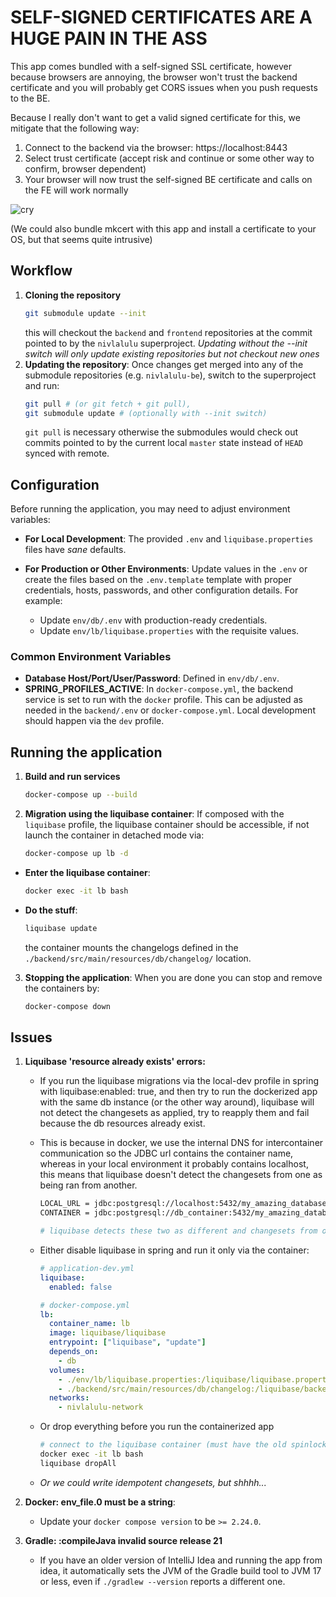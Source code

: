 # SELF-SIGNED CERTIFICATES ARE A HUGE PAIN IN THE ASS
  This app comes bundled with a self-signed SSL certificate, however because browsers are annoying, the browser won't trust the backend certificate and you will probably get CORS issues when you push requests to the BE.

  Because I really don't want to get a valid signed certificate for this, we mitigate that the following way:

  1. Connect to the backend via the browser: https://localhost:8443
  2. Select trust certificate (accept risk and continue or some other way to confirm, browser dependent)
  3. Your browser will now trust the self-signed BE certificate and calls on the FE will work normally
    
  ![cry](https://github.com/user-attachments/assets/f6a4073b-bf48-4131-801e-cda7b8af3313)

  (We could also bundle mkcert with this app and install a certificate to your OS, but that seems quite intrusive)
## Workflow
1. **Cloning the repository**
    ```bash
    git submodule update --init
    ```
    this will checkout the `backend` and `frontend` repositories at the commit pointed to by the `nivlalulu` superproject.
    *Updating without the --init switch will only update existing repositories but not checkout new ones*
2. **Updating the repository**:
  Once changes get merged into any of the submodule repositories (e.g. `nivlalulu-be`), switch to the superproject and run:
    ```bash
    git pull # (or git fetch + git pull), 
    git submodule update # (optionally with --init switch)
    ```
    `git pull` is necessary otherwise the submodules would check out commits pointed to by the current local `master` state instead of `HEAD` synced with remote.

## Configuration
Before running the application, you may need to adjust environment variables:

- **For Local Development**: The provided `.env` and `liquibase.properties` files have *sane* defaults. 

- **For Production or Other Environments**:  Update values in the `.env` or create the files based on the `.env.template` template with proper credentials, hosts, passwords, and other configuration details. For example:
  - Update `env/db/.env` with production-ready credentials.
  - Update `env/lb/liquibase.properties` with the requisite values.

### Common Environment Variables

- **Database Host/Port/User/Password**: Defined in `env/db/.env`.
- **SPRING_PROFILES_ACTIVE**: In `docker-compose.yml`, the backend service is set to run with the `docker` profile. This can be adjusted as needed in the `backend/.env` or `docker-compose.yml`. Local development should happen via the `dev` profile.

## Running the application
1. **Build and run services**
    ```bash
    docker-compose up --build
    ```

2. **Migration using the liquibase container**: If composed with the `liquibase` profile, the liquibase container should be accessible, if not launch the container in detached mode via:
    ```bash
    docker-compose up lb -d
    ```
- **Enter the liquibase container**:
  ```bash
  docker exec -it lb bash
  ```
- **Do the stuff**:
  ```bash
  liquibase update
  ```
    the container mounts the changelogs defined in the `./backend/src/main/resources/db/changelog/` location.
  

3. **Stopping the application**:
    When you are done you can stop and remove the containers by:
    ```bash
    docker-compose down
    ```

## Issues
1. **Liquibase 'resource already exists' errors:**

    -  If you run the liquibase migrations via the local-dev profile in spring with liquibase:enabled: true, and then try to 
    run the dockerized app with the same db instance (or the other way around), liquibase will not detect the changesets as applied, try to reapply them and fail because
    the db resources already exist.
    - This is because in docker, we use the internal DNS for intercontainer communication so the JDBC url contains the container name,
    whereas in your local environment it probably contains localhost, 
    this means that liquibase doesn't detect the changesets from one as being ran from another.
      ```bash
      LOCAL_URL = jdbc:postgresql://localhost:5432/my_amazing_database
      CONTAINER = jdbc:postgresql://db_container:5432/my_amazing_database

      # liquibase detects these two as different and changesets from one don't apply to the other one, so it tries to rerun them.
      ```
    - Either disable liquibase in spring and run it only via the container:
      ```yml
      # application-dev.yml
      liquibase:
        enabled: false
      ```
      ```yml
      # docker-compose.yml
      lb:
        container_name: lb
        image: liquibase/liquibase
        entrypoint: ["liquibase", "update"]
        depends_on:
          - db
        volumes:
          - ./env/lb/liquibase.properties:/liquibase/liquibase.properties
          - ./backend/src/main/resources/db/changelog:/liquibase/backend_changelog
        networks:
          - nivlalulu-network
      ```
    - Or drop everything before you run the containerized app
      ```bash
      # connect to the liquibase container (must have the old spinlocked entrypoint to keep the container alive)
      docker exec -it lb bash
      liquibase dropAll
      ```

    - *Or we could write idempotent changesets, but shhhh...* 
2. **Docker: env_file.0 must be a string**:
    - Update your `docker compose version` to be `>= 2.24.0`.
3. **Gradle: :compileJava invalid source release 21**
    - If you have an older version of IntelliJ Idea and running the app from idea, it automatically sets the JVM of the Gradle build tool to JVM 17 or less, even if `./gradlew --version` reports a different one.


